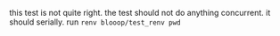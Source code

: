 this test is not quite right. the test should not do anything concurrent. it should serially. run `renv blooop/test_renv pwd` 
